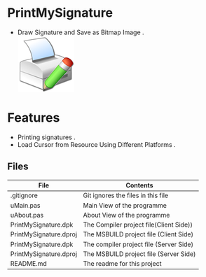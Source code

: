 # PrintMySignature
- Draw Signature and Save as Bitmap Image .                                                                
![](PrintMySignature.png) 




# Features  
- Printing signatures .
- Load Cursor from Resource Using Different Platforms .









## Files

| File | Contents | 
| --- | --- |
| .gitignore | Git ignores the files in this file |
| uMain.pas | Main View of the programme |
| uAbout.pas | About View of the programme |
| PrintMySignature.dpk | The Compiler project file(Client Side)) |
| PrintMySignature.dproj | The MSBUILD project file (Client Side)|
| PrintMySignature.dpk | The compiler project file (Server Side)|
| PrintMySignature.dproj | The MSBUILD project file (Server Side)|
| README.md | The readme for this project |
